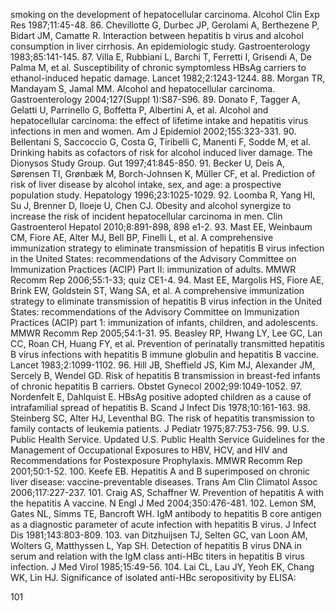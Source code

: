 smoking on the development of hepatocellular carcinoma. Alcohol Clin Exp Res 1987;11:45-48.
86. Chevillotte G, Durbec JP, Gerolami A, Berthezene P, Bidart JM, Camatte R. Interaction between hepatitis b virus and alcohol consumption in liver cirrhosis. An epidemiologic study. Gastroenterology 1983;85:141-145.
87. Villa E, Rubbiani L, Barchi T, Ferretti I, Grisendi A, De Palma M, et al. Susceptibility of chronic symptomless HBsAg carriers to ethanol-induced hepatic damage. Lancet 1982;2:1243-1244.
88. Morgan TR, Mandayam S, Jamal MM. Alcohol and hepatocellular carcinoma. Gastroenterology 2004;127(Suppl 1):S87-S96.
89. Donato F, Tagger A, Gelatti U, Parrinello G, Boffetta P, Albertini A, et al. Alcohol and hepatocellular carcinoma: the effect of lifetime intake and hepatitis virus infections in men and women. Am J Epidemiol 2002;155:323-331.
90. Bellentani S, Saccoccio G, Costa G, Tiribelli C, Manenti F, Sodde M, et al. Drinking habits as cofactors of risk for alcohol induced liver damage. The Dionysos Study Group. Gut 1997;41:845-850.
91. Becker U, Deis A, Sørensen TI, Grønbæk M, Borch-Johnsen K, Müller CF, et al. Prediction of risk of liver disease by alcohol intake, sex, and age: a prospective population study. Hepatology 1996;23:1025-1029.
92. Loomba R, Yang HI, Su J, Brenner D, Iloeje U, Chen CJ. Obesity and alcohol synergize to increase the risk of incident hepatocellular carcinoma in men. Clin Gastroenterol Hepatol 2010;8:891-898, 898 e1-2.
93. Mast EE, Weinbaum CM, Fiore AE, Alter MJ, Bell BP, Finelli L, et al. A comprehensive immunization strategy to eliminate transmission of hepatitis B virus infection in the United States: recommendations of the Advisory Committee on Immunization Practices (ACIP) Part II: immunization of adults. MMWR Recomm Rep 2006;55:1-33; quiz CE1-4.
94. Mast EE, Margolis HS, Fiore AE, Brink EW, Goldstein ST, Wang SA, et al. A comprehensive immunization strategy to eliminate transmission of hepatitis B virus infection in the United States: recommendations of the Advisory Committee on Immunization Practices (ACIP) part 1: immunization of infants, children, and adolescents. MMWR Recomm Rep 2005;54:1-31.
95. Beasley RP, Hwang LY, Lee GC, Lan CC, Roan CH, Huang FY, et al. Prevention of perinatally transmitted hepatitis B virus infections with hepatitis B immune globulin and hepatitis B vaccine. Lancet 1983;2:1099-1102.
96. Hill JB, Sheffield JS, Kim MJ, Alexander JM, Sercely B, Wendel GD. Risk of hepatitis B transmission in breast-fed infants of chronic hepatitis B carriers. Obstet Gynecol 2002;99:1049-1052.
97. Nordenfelt E, Dahlquist E. HBsAg positive adopted children as a cause of intrafamilial spread of hepatitis B. Scand J Infect Dis 1978;10:161-163.
98. Steinberg SC, Alter HJ, Leventhal BG. The risk of hepatitis transmission to family contacts of leukemia patients. J Pediatr 1975;87:753-756.
99. U.S. Public Health Service. Updated U.S. Public Health Service Guidelines for the Management of Occupational Exposures to HBV, HCV, and HIV and Recommendations for Postexposure Prophylaxis. MMWR Recomm Rep 2001;50:1-52.
100. Keefe EB. Hepatitis A and B superimposed on chronic liver disease: vaccine-preventable diseases. Trans Am Clin Climatol Assoc 2006;117:227-237.
101. Craig AS, Schaffner W. Prevention of hepatitis A with the hepatitis A vaccine. N Engl J Med 2004;350:476-481.
102. Lemon SM, Gates NL, Simms TE, Bancroft WH. IgM antibody to hepatitis B core antigen as a diagnostic parameter of acute infection with hepatitis B virus. J Infect Dis 1981;143:803-809.
103. van Ditzhuijsen TJ, Selten GC, van Loon AM, Wolters G, Matthyssen L, Yap SH. Detection of hepatitis B virus DNA in serum and relation with the IgM class anti-HBc titers in hepatitis B virus infection. J Med Virol 1985;15:49-56.
104. Lai CL, Lau JY, Yeoh EK, Chang WK, Lin HJ. Significance of isolated anti-HBc seropositivity by ELISA:

<PAGE>101
